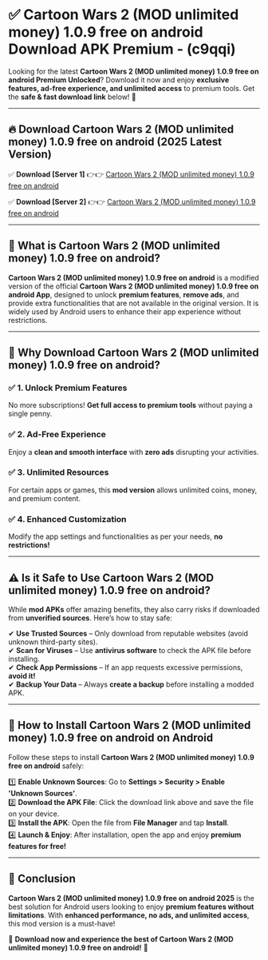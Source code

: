 
# ✅ Cartoon Wars 2 (MOD unlimited money) 1.0.9 free on android Download APK Premium -  (c9qqi) 

Looking for the latest **Cartoon Wars 2 (MOD unlimited money) 1.0.9 free on android Premium Unlocked**? Download it now and enjoy **exclusive features, ad-free experience, and unlimited access** to premium tools. Get the **safe & fast download link** below! 🚀

---

## 🔥 Download Cartoon Wars 2 (MOD unlimited money) 1.0.9 free on android (2025 Latest Version)

✅ **Download [Server 1]** 👉👉 [Cartoon Wars 2 (MOD unlimited money) 1.0.9 free on android ](https://apkcomod.com?title=Cartoon_Wars_2_(MOD_unlimited_money)_1.0.9_free_on_android)  

✅ **Download [Server 2]** 👉👉 [Cartoon Wars 2 (MOD unlimited money) 1.0.9 free on android ](https://apkcomod.com?title=Cartoon_Wars_2_(MOD_unlimited_money)_1.0.9_free_on_android)  


---

## 📌 What is Cartoon Wars 2 (MOD unlimited money) 1.0.9 free on android?

**Cartoon Wars 2 (MOD unlimited money) 1.0.9 free on android** is a modified version of the official **Cartoon Wars 2 (MOD unlimited money) 1.0.9 free on android App**, designed to unlock **premium features**, **remove ads**, and provide extra functionalities that are not available in the original version. It is widely used by Android users to enhance their app experience without restrictions.

---

## 🌟 Why Download Cartoon Wars 2 (MOD unlimited money) 1.0.9 free on android?

### ✅ 1. Unlock Premium Features
No more subscriptions! **Get full access to premium tools** without paying a single penny.

### ✅ 2. Ad-Free Experience
Enjoy a **clean and smooth interface** with **zero ads** disrupting your activities.

### ✅ 3. Unlimited Resources
For certain apps or games, this **mod version** allows unlimited coins, money, and premium content.

### ✅ 4. Enhanced Customization
Modify the app settings and functionalities as per your needs, **no restrictions!**

---

## ⚠️ Is it Safe to Use Cartoon Wars 2 (MOD unlimited money) 1.0.9 free on android?

While **mod APKs** offer amazing benefits, they also carry risks if downloaded from **unverified sources**. Here’s how to stay safe:

✔ **Use Trusted Sources** – Only download from reputable websites (avoid unknown third-party sites).  
✔ **Scan for Viruses** – Use **antivirus software** to check the APK file before installing.  
✔ **Check App Permissions** – If an app requests excessive permissions, **avoid it!**  
✔ **Backup Your Data** – Always **create a backup** before installing a modded APK.

---

## 📲 How to Install Cartoon Wars 2 (MOD unlimited money) 1.0.9 free on android on Android

Follow these steps to install **Cartoon Wars 2 (MOD unlimited money) 1.0.9 free on android** safely:

1️⃣ **Enable Unknown Sources**: Go to **Settings > Security > Enable 'Unknown Sources'**.  
2️⃣ **Download the APK File**: Click the download link above and save the file on your device.  
3️⃣ **Install the APK**: Open the file from **File Manager** and tap **Install**.  
4️⃣ **Launch & Enjoy**: After installation, open the app and enjoy **premium features for free!**

---

## 🚀 Conclusion

**Cartoon Wars 2 (MOD unlimited money) 1.0.9 free on android 2025** is the best solution for Android users looking to enjoy **premium features without limitations**. With **enhanced performance, no ads, and unlimited access**, this mod version is a must-have!

🔻 **Download now and experience the best of Cartoon Wars 2 (MOD unlimited money) 1.0.9 free on android!** 🔻

